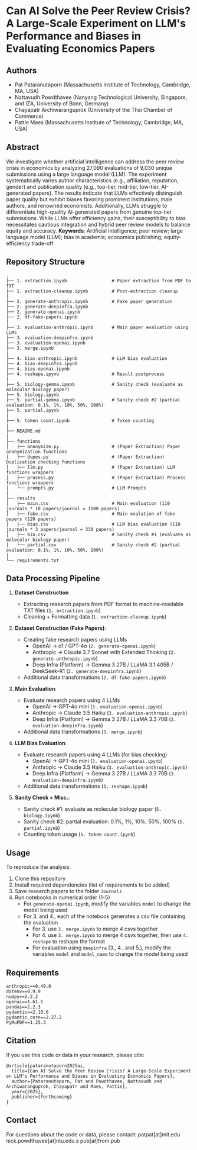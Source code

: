 # Can AI Solve the Peer Review Crisis? A Large-Scale Experiment on LLM's Performance and Biases in Evaluating Economics Papers

## Authors

- Pat Pataranutaporn (Massachusetts Institute of Technology, Cambridge, MA, USA)
- Nattavudh Powdthavee (Nanyang Technological University, Singapore, and IZA, University of Bonn, Germany)
- Chayapatr Archiwaranguprok (University of the Thai Chamber of Commerce)
- Pattie Maes (Massachusetts Institute of Technology, Cambridge, MA, USA)

## Abstract

We investigate whether artificial intelligence can address the peer review crisis in economics by analyzing 27,090 evaluations of 9,030 unique submissions using a large language model (LLM). The experiment systematically varies author characteristics (e.g., affiliation, reputation, gender) and publication quality (e.g., top-tier, mid-tier, low-tier, AI-generated papers). The results indicate that LLMs effectively distinguish paper quality but exhibit biases favoring prominent institutions, male authors, and renowned economists. Additionally, LLMs struggle to differentiate high-quality AI-generated papers from genuine top-tier submissions. While LLMs offer efficiency gains, their susceptibility to bias necessitates cautious integration and hybrid peer review models to balance equity and accuracy.
**Keywords**: Artificial intelligence; peer review; large language model (LLM); bias in academia; economics publishing; equity-efficiency trade-off

## Repository Structure

```
.
├── 1. extraction.ipynb                 # Paper extraction from PDF to TXT
├── 1. extraction-cleanup.ipynb         # Post-extraction cleanup
|
├── 2. generate-anthropic.ipynb         # Fake paper generation
├── 2. generate-deepinfra.ipynb
├── 2. generate-openai.ipynb
├── 2. df-fake-papers.ipynb
|
├── 3. evaluation-anthropic.ipynb       # Main paper evaluation using LLMs
├── 3. evaluation-deepinfra.ipynb
├── 3. evaluation-openai.ipynb
├── 3. merge.ipynb
|
├── 4. bias-anthropic.ipynb             # LLM bias evaluation
├── 4. bias-deepinfra.ipynb
├── 4. bias-openai.ipynb
├── 4. reshape.ipynb                    # Result postprocess
|
├── 5. biology-gemma.ipynb              # Sanity check (evaluate as molecular biology paper)
├── 5. biology.ipynb
├── 5. partial-gemma.ipynb              # Sanity check #2 (partial evaluation: 0.1%, 1%, 10%, 50%, 100%)
├── 5. partial.ipynb
|
├── 5. token count.ipynb                # Token counting
|
├── README.md
|
├── functions
│   ├── anonymize.py                    # (Paper Extraction) Paper anonymization functions
│   ├── dupes.py                        # (Paper Extraction) Duplication checking functions
│   ├── llm.py                          # (Paper Extraction) LLM functions wrappers
│   ├── process.py                      # (Paper Extraction) Process functions wrappers
│   └── prompts.py                      # LLM Prompts
|
├── results
│   ├── main.csv                        # Main evaluation (110 journals * 10 papers/journal = 1100 papers)
│   ├── fake.csv                        # Main evalation of fake papers (120 papers)
│   ├── bias.csv                        # LLM bias evaluation (110 journals * 3 papers/journal = 330 papers)
│   ├── bio.csv                         # Sanity check #1 (evaluate as molecular biology paper)
│   └── partial.csv                     # Sanity check #2 (partial evaluation: 0.1%, 1%, 10%, 50%, 100%)
|
└── requirements.txt

```

## Data Processing Pipeline

1. **Dataset Construction**

   - Extracting research papers from PDF format to machine-readable TXT files (`1. extraction.ipynb`)
   - Cleaning + Formatting data (`1. extraction-cleanup.ipynb`)

2. **Dataset Construction (Fake Papers)**:

   - Creating fake research papers using LLMs
     - OpenAI -> o1 / GPT-4o (`2. generate-openai.ipynb`)
     - Anthropic -> Claude 3.7 Sonnet with Extended Thinking (`2. generate-anthropic.ipynb`)
     - Deep Infra (Platform) -> Gemma 3 27B / LLaMA 3.1 405B / DeekSeek-R1 (`2. generate-deepinfra.ipynb`)
   - Additional data transformations (`2. df-fake-papers.ipynb`)

3. **Main Evaluation**:

   - Evaluate research papers using 4 LLMs
     - OpenAI -> GPT-4o mini (`3. evaluation-openai.ipynb`)
     - Anthropic -> Claude 3.5 Haiku (`3. evaluation-anthropic.ipynb`)
     - Deep Infra (Platform) -> Gemma 3 27B / LLaMA 3.3 70B (`3. evaluation-deepinfra.ipynb`)
   - Additional data transformations (`3. merge.ipynb`)

4. **LLM Bias Evaluation**:

   - Evaluate research papers using 4 LLMs (for bias checking)
     - OpenAI -> GPT-4o mini (`3. evaluation-openai.ipynb`)
     - Anthropic -> Claude 3.5 Haiku (`3. evaluation-anthropic.ipynb`)
     - Deep Infra (Platform) -> Gemma 3 27B / LLaMA 3.3 70B (`3. evaluation-deepinfra.ipynb`)
   - Additional data transformations (`3. reshape.ipynb`)

5. **Sanity Check + Misc.**:

   - Sanity check #1: evaluate as molecular biology paper (`5. biology.ipynb`)
   - Sanity check #2: partial evaluation: 0.1%, 1%, 10%, 50%, 100% (`5. partial.ipynb`)
   - Counting token usage (`5. token count.ipynb`)

## Usage

To reproduce the analysis:

1. Clone this repository
2. Install required dependencies (list of requirements to be added)
3. Save research papers to the folder `Journals`
4. Run notebooks in numerical order (1-5)
   - For `generate-openai.ipynb`, modify the variables `model` to change the model being used
   - For 3. and 4., each of the notebook generates a csv file containing the evaluation
     - For 3. use `3. merge.ipynb` to merge 4 csvs together
     - For 4. use `3. merge.ipynb` to merge 4 csvs together, then use `4. reshape` to reshape the format
     - For evaluation using `deepinfra` (3., 4., and 5.), modify the variables `model` and `model_name` to change the model being used

## Requirements

```
anthropic==0.49.0
dotenv==0.9.9
numpy==2.2.2
openai==1.61.1
pandas==2.2.3
pydantic==2.10.6
pydantic_core==2.27.2
PyMuPDF==1.25.3
```

## Citation

If you use this code or data in your research, please cite:

```
@article{pataranutaporn2025ai,
  title={Can AI Solve the Peer Review Crisis? A Large-Scale Experiment on LLM's Performance and Biases in Evaluating Economics Papers},
  author={Pataranutaporn, Pat and Powdthavee, Nattavudh and Archiwaranguprok, Chayapatr and Maes, Pattie},
  year={2025},
  publisher={forthcoming}
}
```

## Contact

For questions about the code or data, please contact:
patpat[at]mit.edu
nick.powdthavee[at]ntu.edu.s
pub[at]from.pub
